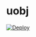 # uobj
[![Deploy](https://www.herokucdn.com/deploy/button.png)](https://dashboard.heroku.com/new?template=https://github.com/xccnmm/uobj) 
